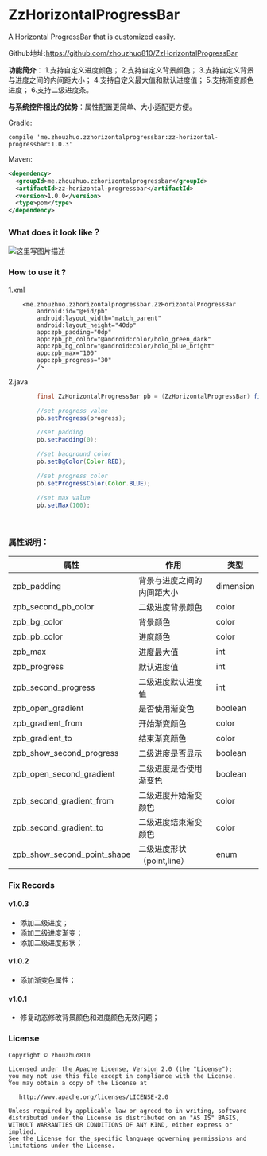 # ZzHorizontalProgressBar

A Horizontal ProgressBar that is customized easily.

Github地址:https://github.com/zhouzhuo810/ZzHorizontalProgressBar

**功能简介**：
1.支持自定义进度颜色；
2.支持自定义背景颜色；
3.支持自定义背景与进度之间的内间距大小；
4.支持自定义最大值和默认进度值；
5.支持渐变颜色进度；
6.支持二级进度条。

**与系统控件相比的优势**：属性配置更简单、大小适配更方便。

Gradle:

```
compile 'me.zhouzhuo.zzhorizontalprogressbar:zz-horizontal-progressbar:1.0.3'
```


Maven:

```xml
<dependency>
  <groupId>me.zhouzhuo.zzhorizontalprogressbar</groupId>
  <artifactId>zz-horizontal-progressbar</artifactId>
  <version>1.0.0</version>
  <type>pom</type>
</dependency>
```


<h3>What does it look like？</h3>

![这里写图片描述](https://github.com/zhouzhuo810/ZzHorizontalProgressBar/blob/master/zzhorizontalprogressbar.gif)



<h3>How to use it ?</h3>

1.xml


```
    <me.zhouzhuo.zzhorizontalprogressbar.ZzHorizontalProgressBar
        android:id="@+id/pb"
        android:layout_width="match_parent"
        android:layout_height="40dp"
        app:zpb_padding="0dp"
        app:zpb_pb_color="@android:color/holo_green_dark"
        app:zpb_bg_color="@android:color/holo_blue_bright"
        app:zpb_max="100"
        app:zpb_progress="30"
        />

```

2.java


```java
        final ZzHorizontalProgressBar pb = (ZzHorizontalProgressBar) findViewById(R.id.pb);

		//set progress value
        pb.setProgress(progress);

		//set padding
        pb.setPadding(0);		

		//set bacground color
        pb.setBgColor(Color.RED);

		//set progress color
        pb.setProgressColor(Color.BLUE);

		//set max value
        pb.setMax(100);		
```

</br>
<h3>属性说明：</h3>

|属性|作用|类型|
| --- | ---|---|
|zpb_padding|背景与进度之间的内间距大小|dimension|
|zpb_second_pb_color |二级进度背景颜色|color|
|zpb_bg_color |背景颜色|color|
|zpb_pb_color |进度颜色|color|
|zpb_max |进度最大值|int|
|zpb_progress |默认进度值|int|
|zpb_second_progress |二级进度默认进度值|int|
|zpb_open_gradient|是否使用渐变色|boolean|
|zpb_gradient_from|开始渐变颜色|color|
|zpb_gradient_to|结束渐变颜色|color|
|zpb_show_second_progress|二级进度是否显示|boolean|
|zpb_open_second_gradient|二级进度是否使用渐变色|boolean|
|zpb_second_gradient_from|二级进度开始渐变颜色|color|
|zpb_second_gradient_to|二级进度结束渐变颜色|color|
|zpb_show_second_point_shape|二级进度形状（point,line）|enum|

### Fix Records

#### v1.0.3

- 添加二级进度；
- 添加二级进度渐变；
- 添加二级进度形状；

#### v1.0.2

- 添加渐变色属性；

#### v1.0.1

- 修复动态修改背景颜色和进度颜色无效问题；

### License

```
Copyright © zhouzhuo810

Licensed under the Apache License, Version 2.0 (the "License");
you may not use this file except in compliance with the License.
You may obtain a copy of the License at

   http://www.apache.org/licenses/LICENSE-2.0

Unless required by applicable law or agreed to in writing, software
distributed under the License is distributed on an "AS IS" BASIS,
WITHOUT WARRANTIES OR CONDITIONS OF ANY KIND, either express or implied.
See the License for the specific language governing permissions and
limitations under the License.
```